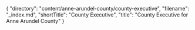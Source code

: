 {
  "directory": "content/anne-arundel-county/county-executive",
  "filename": "_index.md",
  "shortTitle": "County Executive",
  "title": "County Executive for Anne Arundel County"
}
